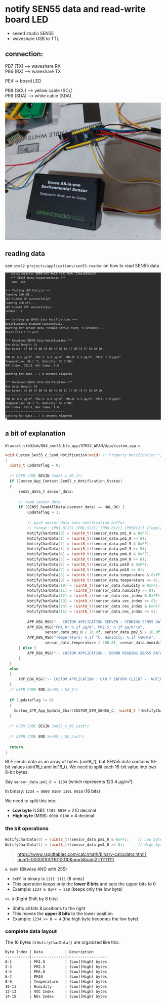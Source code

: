 # notify SEN55 data and read-write board LED

- seeed studio SEN55
- waveshare USB to TTL

## connection:

PB7 (TX) --> waveshare RX \
PB6 (RX) --> waveshare TX

PE4 -> board LED

PB8 (SCL) --> yellow cable (SCL) \
PB9 (SDA) --> white cable (SDA)

![the sensor](./6280451413775599031.jpg)

## reading data

see `stm32-projects/applications/sen55-reader` on how to read SEN55 data

![alt text](image.png)

## a bit of explanation

in `weact-stm32wb/004_sen55_ble_app/STM32_WPAN/App/custom_app.c`

```c
void Custom_Sen55_c_Send_Notification(void) /* Property Notification */
{
  uint8_t updateflag = 0;

  /* USER CODE BEGIN Sen55_c_NS_1*/
  if (Custom_App_Context.Sen55_c_Notification_Status)
  {
	  sen55_data_t sensor_data;

	  // read sensor data
	  if (SEN55_ReadAllData(&sensor_data) == HAL_OK) {
		  updateflag = 1;

		  // pack sensor data into notification buffer
		  // format: [PM1.0(2)] [PM2.5(2)] [PM4.0(2)] [PM10(2)] [Temp(2)] [Hum(2)] [VOC(2)] [NOx(2)]
		  NotifyCharData[0] = (uint8_t)(sensor_data.pm1_0 & 0xFF);
		  NotifyCharData[1] = (uint8_t)(sensor_data.pm1_0 >> 8);
		  NotifyCharData[2] = (uint8_t)(sensor_data.pm2_5 & 0xFF);
		  NotifyCharData[3] = (uint8_t)(sensor_data.pm2_5 >> 8);
		  NotifyCharData[4] = (uint8_t)(sensor_data.pm4_0 & 0xFF);
		  NotifyCharData[5] = (uint8_t)(sensor_data.pm4_0 >> 8);
		  NotifyCharData[6] = (uint8_t)(sensor_data.pm10 & 0xFF);
		  NotifyCharData[7] = (uint8_t)(sensor_data.pm10 >> 8);
		  NotifyCharData[8] = (uint8_t)(sensor_data.temperature & 0xFF);
		  NotifyCharData[9] = (uint8_t)(sensor_data.temperature >> 8);
		  NotifyCharData[10] = (uint8_t)(sensor_data.humidity & 0xFF);
		  NotifyCharData[11] = (uint8_t)(sensor_data.humidity >> 8);
		  NotifyCharData[12] = (uint8_t)(sensor_data.voc_index & 0xFF);
		  NotifyCharData[13] = (uint8_t)(sensor_data.voc_index >> 8);
		  NotifyCharData[14] = (uint8_t)(sensor_data.nox_index & 0xFF);
		  NotifyCharData[15] = (uint8_t)(sensor_data.nox_index >> 8);

		  APP_DBG_MSG("-- CUSTOM APPLICATION SERVER : SENDING SEN55 DATA\n");
		  APP_DBG_MSG("PM1.0: %.1f µg/m³, PM2.5: %.1f µg/m³\n",
				  sensor_data.pm1_0 / 10.0f, sensor_data.pm2_5 / 10.0f);
		  APP_DBG_MSG("Temperature: %.1f °C, Humidity: %.1f %%RH\n",
				  sensor_data.temperature / 200.0f, sensor_data.humidity / 100.0f);
	  } else {
		  APP_DBG_MSG("-- CUSTOM APPLICATION : ERROR READING SEN55 DATA\n");
	  }
  }
  else
  {
	  APP_DBG_MSG("-- CUSTOM APPLICATION : CAN'T INFORM CLIENT -  NOTIFICATION DISABLED\n");
  }
  /* USER CODE END Sen55_c_NS_1*/

  if (updateflag != 0)
  {
    Custom_STM_App_Update_Char(CUSTOM_STM_SEN55_C, (uint8_t *)NotifyCharData);
  }

  /* USER CODE BEGIN Sen55_c_NS_Last*/

  /* USER CODE END Sen55_c_NS_Last*/

  return;
}
```

BLE sends data as an array of bytes (uint8_t), but SEN55 data contains 16-bit values (uint16_t and int16_t). We need to split each 16-bit value into two 8-bit bytes.

Say `sensor_data.pm1_0 = 1234` (which represents 123.4 µg/m³).

In binary: `1234 = 0000 0100 1101 0010` (16 bits)

We need to split this into:

- **Low byte** (LSB): `1101 0010` = 210 decimal
- **High byte** (MSB): `0000 0100` = 4 decimal

### the bit operations

```c
NotifyCharData[0] = (uint8_t)(sensor_data.pm1_0 & 0xFF);    // Low byte
NotifyCharData[1] = (uint8_t)(sensor_data.pm1_0 >> 8);      // High byte
```

> https://www.rapidtables.com/calc/math/binary-calculator.html?num1=0000010011010010&op=5&num2=11111111

`& 0xFF` (Bitwise AND with 255)

- `0xFF` in binary is `1111 1111` (8 ones)
- This operation keeps only the **lower 8 bits** and sets the upper bits to 0
- Example: `1234 & 0xFF = 210` (keeps only the low byte)

`>> 8` (Right Shift by 8 bits)

- Shifts all bits 8 positions to the right
- This moves the **upper 8 bits** to the lower position
- Example: `1234 >> 8 = 4` (the high byte becomes the low byte)

### complete data layout

The 16 bytes in `NotifyCharData[]` are organized like this:

```
Byte Index | Data          | Description
-----------|---------------|------------------
0-1        | PM1.0         | [Low][High] bytes
2-3        | PM2.5         | [Low][High] bytes
4-5        | PM4.0         | [Low][High] bytes
6-7        | PM10          | [Low][High] bytes
8-9        | Temperature   | [Low][High] bytes
10-11      | Humidity      | [Low][High] bytes
12-13      | VOC Index     | [Low][High] bytes
14-15      | NOx Index     | [Low][High] bytes
```
